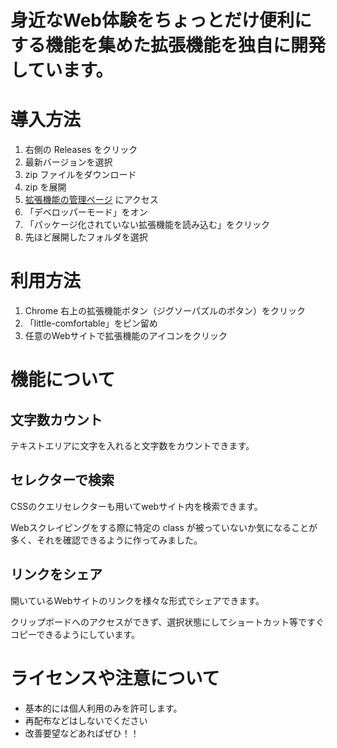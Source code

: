 # 身近なWeb体験をちょっとだけ便利にする機能を集めた拡張機能を独自に開発しています。

# 導入方法
1. 右側の Releases をクリック
2. 最新バージョンを選択
3. zip ファイルをダウンロード
4. zip を展開
5. [拡張機能の管理ページ](chrome://extensions/) にアクセス
6. 「デベロッパーモード」をオン
7. 「パッケージ化されていない拡張機能を読み込む」をクリック
8. 先ほど展開したフォルダを選択


# 利用方法
1. Chrome 右上の拡張機能ボタン（ジグソーパズルのボタン）をクリック
2. 「little-comfortable」をピン留め
3. 任意のWebサイトで拡張機能のアイコンをクリック


# 機能について

## 文字数カウント
テキストエリアに文字を入れると文字数をカウントできます。

## セレクターで検索
CSSのクエリセレクターも用いてwebサイト内を検索できます。

Webスクレイピングをする際に特定の class が被っていないか気になることが多く、それを確認できるように作ってみました。

## リンクをシェア
開いているWebサイトのリンクを様々な形式でシェアできます。

クリップボードへのアクセスができず、選択状態にしてショートカット等ですぐコピーできるようにしています。


# ライセンスや注意について
* 基本的には個人利用のみを許可します。
* 再配布などはしないでください
* 改善要望などあればぜひ！！


